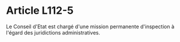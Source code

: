 # Article L112-5

Le Conseil d'Etat est chargé d'une mission permanente d'inspection à l'égard des juridictions administratives.
